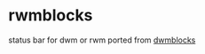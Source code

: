 # rwmblocks
status bar for dwm or rwm ported from
[dwmblocks](https://github.com/torrinfail/dwmblocks)
